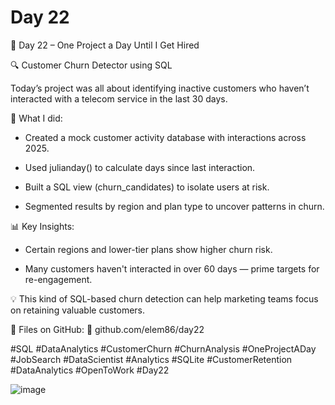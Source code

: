 # Day 22

🎯 Day 22 – One Project a Day Until I Get Hired

🔍 Customer Churn Detector using SQL

Today’s project was all about identifying inactive customers who haven’t interacted with a telecom service in the last 30 days.


📌 What I did:

  - Created a mock customer activity database with interactions across 2025.

  - Used julianday() to calculate days since last interaction.

  - Built a SQL view (churn_candidates) to isolate users at risk.

  - Segmented results by region and plan type to uncover patterns in churn.


📊 Key Insights:

  - Certain regions and lower-tier plans show higher churn risk.

  - Many customers haven't interacted in over 60 days — prime targets for re-engagement.


💡 This kind of SQL-based churn detection can help marketing teams focus on retaining valuable customers.

📂 Files on GitHub: 🔗 github.com/elem86/day22

#SQL #DataAnalytics #CustomerChurn #ChurnAnalysis #OneProjectADay #JobSearch #DataScientist #Analytics #SQLite #CustomerRetention #DataAnalytics #OpenToWork #Day22

![image](https://github.com/user-attachments/assets/c061e855-1e20-40cd-8f5b-87165b5ab40b)
